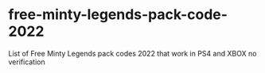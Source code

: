 # free-minty-legends-pack-code-2022
List of Free Minty Legends pack codes 2022 that work in PS4 and XBOX no verification
